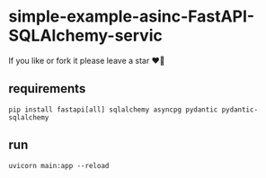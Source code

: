 # simple-example-asinc-FastAPI-SQLAlchemy-servic

If you like or fork it please leave a star ❤🌟

## requirements
```
pip install fastapi[all] sqlalchemy asyncpg pydantic pydantic-sqlalchemy
```

## run
```
uvicorn main:app --reload
```
